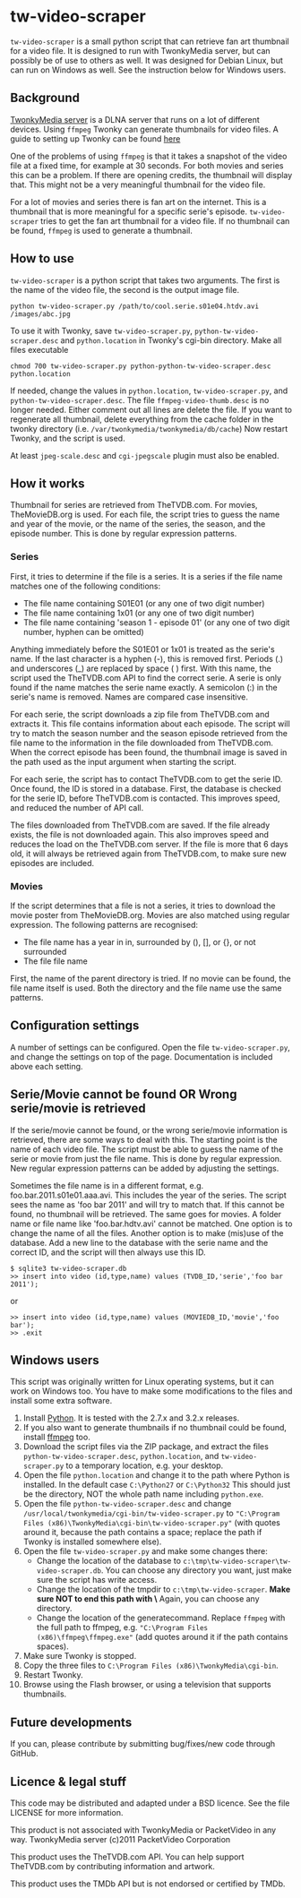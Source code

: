# tw-video-scraper

`tw-video-scraper` is a small python script that can retrieve fan art
thumbnail for a video file. It is designed to run with TwonkyMedia server,
but can possibly be of use to others as well. It was designed for Debian Linux,
but can run on Windows as well. See the instruction below for Windows users.

## Background

[TwonkyMedia server](http://www.twonky.com) is a DLNA server that runs on a lot
of different devices. Using `ffmpeg` Twonky can generate thumbnails for video
files. A guide to setting up Twonky can be found
[here](http://server.vijge.net/archive/twonky-dlna-with-video-thumbnails/)

One of the problems of using `ffmpeg` is that it takes a snapshot of the video
file at a fixed time, for example at 30 seconds. For both movies and series
this can be a problem. If there are opening credits, the thumbnail will display
that. This might not be a very meaningful thumbnail for the video file.

For a lot of movies and series there is fan art on the internet. This is a
thumbnail that is more meaningful for a specific serie's episode.
`tw-video-scraper` tries to get the fan art thumbnail for a video file. If no
thumbnail can be found, `ffmpeg` is used to generate a thumbnail.

## How to use

`tw-video-scraper` is a python script that takes two arguments. The first is
the name of the video file, the second is the output image file.

	python tw-video-scraper.py /path/to/cool.serie.s01e04.htdv.avi /images/abc.jpg

To use it with Twonky, save `tw-video-scraper.py`, `python-tw-video-scraper.desc` 
and `python.location` in Twonky's cgi-bin directory. Make all files executable

	chmod 700 tw-video-scraper.py python-python-tw-video-scraper.desc python.location

If needed, change the values in `python.location`, `tw-video-scraper.py`, and
`python-tw-video-scraper.desc`.
The file `ffmpeg-video-thumb.desc` is no longer needed. Either comment out all
lines are delete the file.
If you want to regenerate all thumbnail, delete everything from the cache folder
in the twonky directory (i.e. `/var/twonkymedia/twonkymedia/db/cache`)
Now restart Twonky, and the script is used.

At least `jpeg-scale.desc` and `cgi-jpegscale` plugin must also be enabled.

## How it works

Thumbnail for series are retrieved from TheTVDB.com. For movies, TheMovieDB.org is
used. For each file, the script tries to guess the name and year of the movie, or
the name of the series, the season, and the episode number. This is done by
regular expression patterns.

### Series

First, it tries to determine if the file is a series. It is a series if the file name
matches one of the following conditions:

- The file name containing S01E01 (or any one of two digit number)
- The file name containing 1x01 (or any one of two digit number)
- The file name containing 'season 1 - episode 01' (or any one of two digit number, hyphen can be omitted)

Anything immediately before the S01E01 or 1x01 is treated as the serie's name. If the
last character is a hyphen (-), this is removed first. Periods (.) and underscores (_)
are replaced by space ( ) first. With this name, the script used the TheTVDB.com API to
find the correct serie. A serie is only found if the name matches the serie name exactly.
A semicolon (:) in the serie's name is removed. Names are compared case insensitive. 

For each serie, the script downloads a zip file from TheTVDB.com and extracts it. This
file contains information about each episode. The script will try to match the
season number and the season episode retrieved from the file name to the information
in the file downloaded from TheTVDB.com. When the correct episode has been found, the
thumbnail image is saved in the path used as the input argument when starting the
script.

For each serie, the script has to contact TheTVDB.com to get the serie ID. Once found,
the ID is stored in a database. First, the database is checked for the serie ID,
before TheTVDB.com is contacted. This improves speed, and reduced the number of API call.

The files downloaded from TheTVDB.com are saved. If the file already exists, the file is
not downloaded again. This also improves speed and reduces the load on the TheTVDB.com
server. If the file is more that 6 days old, it will always be retrieved again
from TheTVDB.com, to make sure new episodes are included.

### Movies

If the script determines that a file is not a series, it tries to download the movie
poster from TheMovieDB.org. Movies are also matched using regular expression. The following
patterns are recognised:

- The file name has a year in in, surrounded by (), [], or {}, or not surrounded
- The file file name

First, the name of the parent directory is tried. If no movie can be found, the file name
itself is used. Both the directory and the file name use the same patterns.

## Configuration settings

A number of settings can be configured. Open the file `tw-video-scraper.py`, and
change the settings on top of the page. Documentation is included above each
setting.

## Serie/Movie cannot be found OR Wrong serie/movie is retrieved

If the serie/movie cannot be found, or the wrong serie/movie information is retrieved, there
are some ways to deal with this. The starting point is the name of each video
file. The script must be able to guess the name of the serie or movie from just the file name.
This is done by regular expression. New regular expression patterns can be added by adjusting
the settings.

Sometimes the file name is in a different format, e.g. foo.bar.2011.s01e01.aaa.avi.
This includes the year of the series. The script sees the name as 'foo bar 2011'
and will try to match that. If this cannot be found, no thumbnail will be retrieved. The same
goes for movies. A folder name or file name like 'foo.bar.hdtv.avi' cannot be matched.
One option is to change the name of all the files. Another option is to make (mis)use
of the database. Add a new line to the database with the serie name and the correct
ID, and the script will then always use this ID.

	$ sqlite3 tw-video-scraper.db
	>> insert into video (id,type,name) values (TVDB_ID,'serie','foo bar 2011');
or

	>> insert into video (id,type,name) values (MOVIEDB_ID,'movie','foo bar');
	>> .exit

## Windows users

This script was originally written for Linux operating systems, but it can work on Windows too. You have to make some modifications to the files and install some extra software.

1. Install [Python](http://www.python.org/download/). It is tested with the 2.7.x and 3.2.x releases.
1. If you also want to generate thumbnails if no thumbnail could be found, install [ffmpeg](http://ffmpeg.zeranoe.com/builds/) too.
1. Download the script files via the ZIP package, and extract the files `python-tw-video-scraper.desc`, `python.location`, and `tw-video-scraper.py` to a temporary location, e.g. your desktop.
1. Open the file `python.location` and change it to the path where Python is installed. In the default case `C:\Python27` or `C:\Python32` This should just be the directory, NOT the whole path name including `python.exe`.
1. Open the file `python-tw-video-scraper.desc` and change `/usr/local/twonkymedia/cgi-bin/tw-video-scraper.py` to `"C:\Program Files (x86)\TwonkyMedia\cgi-bin\tw-video-scraper.py"` (with quotes around it, because the path contains a space; replace the path if Twonky is installed somewhere else).
1. Open the file `tw-video-scraper.py` and make some changes there:
	- Change the location of the database to `c:\tmp\tw-video-scraper\tw-video-scraper.db`. You can choose any directory you want, just make sure the script has write access.
	- Change the location of the tmpdir to `c:\tmp\tw-video-scraper`. **Make sure NOT to end this path with \\** Again, you can choose any directory.
	- Change the location of the generatecommand. Replace `ffmpeg` with the full path to ffmpeg, e.g. `"C:\Program Files (x86)\ffmpeg\ffmpeg.exe"` (add quotes around it if the path contains spaces).
1. Make sure Twonky is stopped.
1. Copy the three files to `C:\Program Files (x86)\TwonkyMedia\cgi-bin`.
1. Restart Twonky.
1. Browse using the Flash browser, or using a television that supports thumbnails.

## Future developments

If you can, please contribute by submitting bug/fixes/new code through GitHub.

## Licence & legal stuff

This code may be distributed and adapted under a BSD licence. See the file LICENSE for more
information.

This product is not associated with TwonkyMedia or PacketVideo in any way.
TwonkyMedia server (c)2011 PacketVideo Corporation

This product uses the TheTVDB.com API. You can help support TheTVDB.com
by contributing information and artwork.

This product uses the TMDb API but is not endorsed or certified by TMDb.
